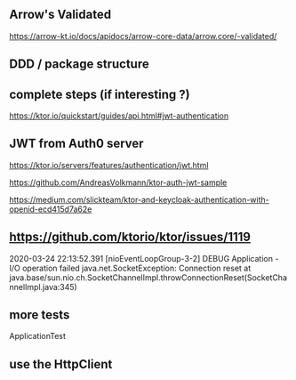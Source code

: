 Arrow's Validated
-
https://arrow-kt.io/docs/apidocs/arrow-core-data/arrow.core/-validated/

DDD / package structure
-

complete steps (if interesting ?)
-
https://ktor.io/quickstart/guides/api.html#jwt-authentication

JWT from Auth0 server
-
https://ktor.io/servers/features/authentication/jwt.html

https://github.com/AndreasVolkmann/ktor-auth-jwt-sample

https://medium.com/slickteam/ktor-and-keycloak-authentication-with-openid-ecd415d7a62e

https://github.com/ktorio/ktor/issues/1119
-
2020-03-24 22:13:52.391 [nioEventLoopGroup-3-2] DEBUG Application - I/O operation failed
java.net.SocketException: Connection reset
	at java.base/sun.nio.ch.SocketChannelImpl.throwConnectionReset(SocketChannelImpl.java:345)

more tests
-
ApplicationTest

use the HttpClient
-

